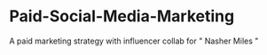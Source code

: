 # Paid-Social-Media-Marketing
A paid marketing strategy with influencer collab for " Nasher Miles "
